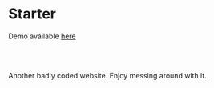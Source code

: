 Starter
=======
<p>Demo available <a href="http://www.mikakunin.de/homepage">here</a></p>
<br>
<br>
<p>Another badly coded website. Enjoy messing around with it.</p>
